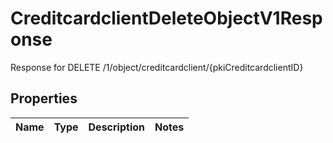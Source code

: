 

# CreditcardclientDeleteObjectV1Response

Response for DELETE /1/object/creditcardclient/{pkiCreditcardclientID}

## Properties

| Name | Type | Description | Notes |
|------------ | ------------- | ------------- | -------------|



